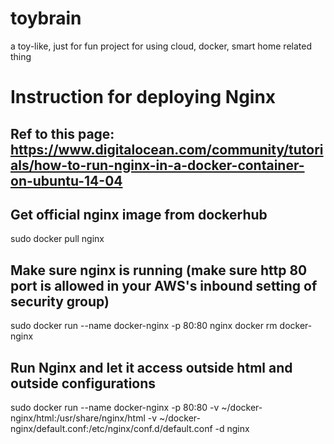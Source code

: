 # toybrain
a toy-like, just for fun project for using cloud, docker, smart home related thing

# Instruction for deploying Nginx
## Ref to this page: https://www.digitalocean.com/community/tutorials/how-to-run-nginx-in-a-docker-container-on-ubuntu-14-04
## Get official nginx image from dockerhub
sudo docker pull nginx

## Make sure nginx is running (make sure http 80 port is allowed in your AWS's inbound setting of security group)
sudo docker run --name docker-nginx -p 80:80 nginx
docker rm docker-nginx

## Run Nginx and let it access outside html and outside configurations
sudo docker run --name docker-nginx -p 80:80 -v ~/docker-nginx/html:/usr/share/nginx/html -v ~/docker-nginx/default.conf:/etc/nginx/conf.d/default.conf -d nginx

